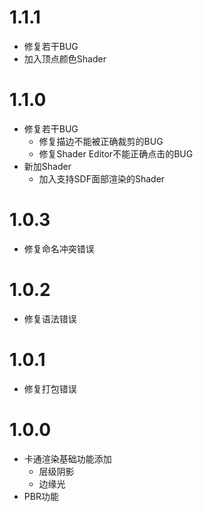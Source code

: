 # 1.1.1
- 修复若干BUG
- 加入顶点颜色Shader
# 1.1.0
- 修复若干BUG
	- 修复描边不能被正确裁剪的BUG
	- 修复Shader Editor不能正确点击的BUG
- 新加Shader
	- 加入支持SDF面部渲染的Shader
# 1.0.3
- 修复命名冲突错误
# 1.0.2
- 修复语法错误
# 1.0.1
- 修复打包错误
# 1.0.0
- 卡通渲染基础功能添加
	- 层级阴影
	- 边缘光
- PBR功能
